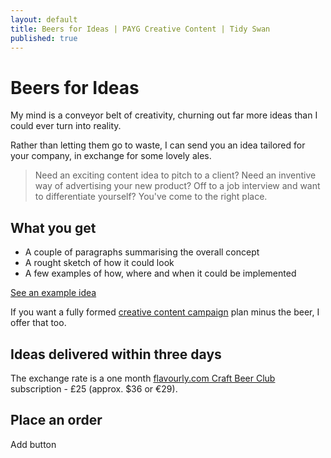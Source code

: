```yaml
---
layout: default
title: Beers for Ideas | PAYG Creative Content | Tidy Swan
published: true
---
```


# Beers for Ideas

My mind is a conveyor belt of creativity, churning out far more ideas than I could ever turn into reality.

Rather than letting them go to waste, I can send you an idea tailored for your company, in exchange for some lovely ales.

> Need an exciting content idea to pitch to a client? Need an inventive way of advertising your new product? Off to a job interview and want to differentiate yourself? You've come to the right place.

## What you get

- A couple of paragraphs summarising the overall concept
- A rought sketch of how it could look
- A few examples of how, where and when it could be implemented

[See an example idea](#)

If you want a fully formed [creative content campaign](/creative-content-campaign) plan minus the beer, I offer that too.

## Ideas delivered within three days</h3>

The exchange rate is a one month [flavourly.com Craft Beer Club](http://flavourly.com/DANNYKZXW) subscription - £25 (approx. $36 or €29).

## Place an order

Add button
